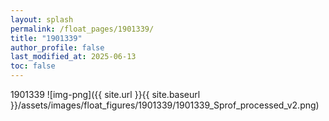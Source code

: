 ```yaml
---
layout: splash
permalink: /float_pages/1901339/
title: "1901339"
author_profile: false
last_modified_at: 2025-06-13
toc: false
---
```

 
1901339
![img-png]({{ site.url }}{{ site.baseurl }}/assets/images/float_figures/1901339/1901339_Sprof_processed_v2.png)